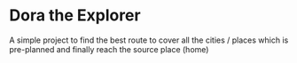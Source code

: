 # Dora the Explorer

A simple project to find the best route to cover all the cities / places which is pre-planned and finally reach the source place (home)
